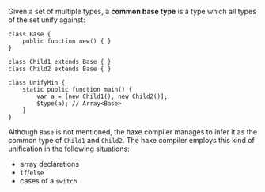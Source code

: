 Given a set of multiple types, a **common base type** is a type which all types of the set unify against:

```
class Base {
	public function new() { }
}

class Child1 extends Base { }
class Child2 extends Base { }

class UnifyMin {
	static public function main() {
		var a = [new Child1(), new Child2()];
		$type(a); // Array<Base>
	}
}
```
Although `Base` is not mentioned, the haxe compiler manages to infer it as the common type of `Child1` and `Child2`. The haxe compiler employs this kind of unification in the following situations:



* array declarations
* `if`/`else`
* cases of a `switch`